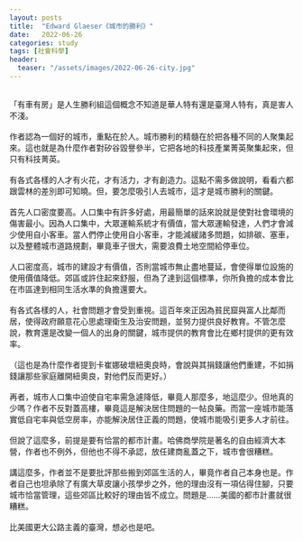 ```yaml
---
layout: posts
title:  "Edward Glaeser《城市的勝利》"
date:   2022-06-26
categories: study
tags: [社會科學]
header: 
  teaser: "/assets/images/2022-06-26-city.jpg"
---
```

<br>
「有車有房」是人生勝利組這個概念不知道是華人特有還是臺灣人特有，真是害人不淺。<br><br>
作者認為一個好的城市，重點在於人。城市勝利的精髓在於把各種不同的人聚集起來。這也就是為什麼作者對矽谷毀譽參半，它把各地的科技產業菁英聚集起來，但只有科技菁英。<br><br>
有各式各樣的人才有火花，才有活力，才有創造力。這點不需多做說明，看看六都跟雲林的差別即可知曉。但，要怎麼吸引人去城市，這才是城市勝利的關鍵。<br><br>
首先人口密度要高。人口集中有許多好處，用最簡單的話來說就是使對社會環境的傷害最小。因為人口集中，大眾運輸系統才有價值，當大眾運輸發達，人們才會減少使用自小客車。當人們停止使用自小客車，才能減緩諸多問題，如排碳、塞車，以及整體城市道路規劃，畢竟車子很大，需要浪費土地空間給停車位。<br><br>
人口密度高，城市的建設才有價值，否則當城市無止盡地蔓延，會使得單位設施的使用價值降低。郊區或許住起來舒服，但為了達到這個標準，你所負擔的成本會比在市區達到相同生活水準的負擔還要大。<br><br>
有各式各樣的人，社會問題才會受到重視。這百年來正因為貧民窟與富人比鄰而居，使得政府願意花心思處理衛生及治安問題，並努力提供良好教育。不管怎麼說，教育還是改變一個人的出身的關鍵，城市提供的教育會比在鄉村提供的更有效率。<br><br>
（這也是為什麼作者提到卡崔娜破壞紐奧良時，會說與其捐錢讓他們重建，不如捐錢讓那些家庭離開紐奧良，對他們反而更好。）<br><br>
再者，城市人口集中迫使自宅率需急遽降低，畢竟人那麼多，地這麼少。但地真的少嗎？作者不反對蓋高樓，畢竟這是解決居住問題的一帖良藥。而當一座城市能落實低自宅率與低空房率，亦能解決居住正義的問題，使城市能吸引更多人才前往。<br><br>
但說了這麼多，前提是要有恰當的都市計畫。哈佛商學院是著名的自由經濟大本營，作者也不例外，但他也不得不承認，放任建商亂蓋之下，城市會很糟糕。<br><br>
講這麼多，作者並不是要批評那些搬到郊區生活的人，畢竟作者自己本身也是。作者自己也坦承除了有廣大草皮讓小孩學步之外，他的理由沒有一項佔得住腳，只要城市恰當管理，這些郊區比較好的理由皆不成立。問題是……美國的都市計畫就很糟糕。<br><br>
比美國更大公路主義的臺灣，想必也是吧。<br><br>